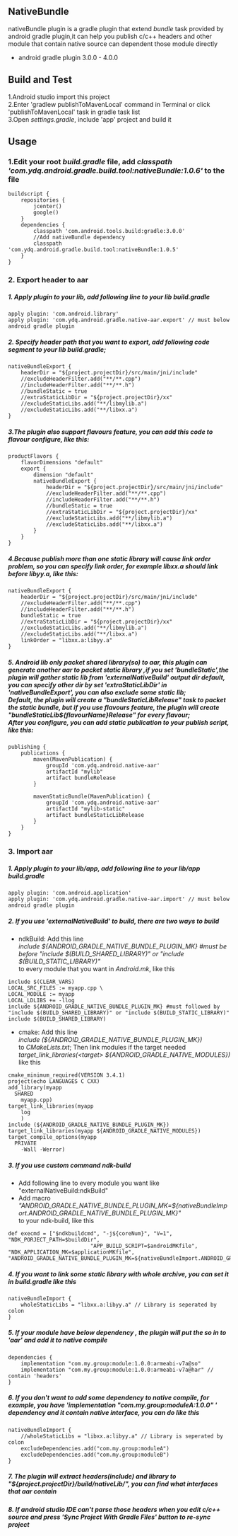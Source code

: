 ## NativeBundle
nativeBundle plugin is a gradle plugin that extend  *bundle* task provided by android gradle plugin,it can help you publish c/c++ headers and other module that contain native source can dependent those module directly
- android gradle plugin 3.0.0 - 4.0.0

## Build and Test
1.Android studio import this project  
2.Enter 'gradlew publishToMavenLocal' command in Terminal or click 'publishToMavenLocal' task in gradle task list  
3.Open *settings.gradle*, include 'app' project and build it  

## Usage
### 1.Edit your root *build.gradle* file, add  *classpath 'com.ydq.android.gradle.build.tool:nativeBundle:1.0.6'* to the file
    buildscript {
        repositories {
            jcenter()
            google()
        }
        dependencies {
            classpath 'com.android.tools.build:gradle:3.0.0'
            //Add nativeBundle dependency
            classpath 'com.ydq.android.gradle.build.tool:nativeBundle:1.0.5'
        }
    }
### 2. Export header to aar
##### 1. Apply plugin to your lib, add following line to your lib *build.gradle*
    apply plugin: 'com.android.library'
    apply plugin: 'com.ydq.android.gradle.native-aar.export' // must below android gradle plugin
##### 2. Specify header path that you want to export, add following code segment to your lib *build.gradle*;
    nativeBundleExport {
        headerDir = "${project.projectDir}/src/main/jni/include"
        //excludeHeaderFilter.add("**/**.cpp")
        //includeHeaderFilter.add("**/**.h")
        //bundleStatic = true
        //extraStaticLibDir = "${project.projectDir}/xx"
        //excludeStaticLibs.add("**/libmylib.a")
        //excludeStaticLibs.add("**/libxx.a")
    }
    
##### 3.The plugin also support flavours feature, you can add this code to flavour configure, like this:
    productFlavors {
        flavorDimensions "default"
        export {
            dimension "default"
            nativeBundleExport {
                headerDir = "${project.projectDir}/src/main/jni/include"
                //excludeHeaderFilter.add("**/**.cpp")
                //includeHeaderFilter.add("**/**.h")
                //bundleStatic = true
                //extraStaticLibDir = "${project.projectDir}/xx"
                //excludeStaticLibs.add("**/libmylib.a")
                //excludeStaticLibs.add("**/libxx.a")
            }
        }
    }
    
##### 4.Because publish more than one static library will cause *link order* problem, so you can specify link order, for example libxx.a should link before libyy.a, like this:
    nativeBundleExport {
        headerDir = "${project.projectDir}/src/main/jni/include"
        //excludeHeaderFilter.add("**/**.cpp")
        //includeHeaderFilter.add("**/**.h")
        bundleStatic = true
        //extraStaticLibDir = "${project.projectDir}/xx"
        //excludeStaticLibs.add("**/libmylib.a")
        //excludeStaticLibs.add("**/libxx.a")
        linkOrder = "libxx.a:libyy.a"
    }

##### 5. Android lib only packet shared library(so) to aar, this plugin can generate another aar to packet static library ,if you set 'bundleStatic',the plugin will gather static lib from 'externalNativeBuild' output dir default, you can specify other dir by set 'extraStaticLibDir' in 'nativeBundleExport', you can also exclude some static lib; <br>Default, the plugin will create a "bundleStaticLibRelease" task to packet the static bundle, but if you use flavours feature, the plugin will create "bundleStaticLib${flavourName}Release" for every flavour;<br>After you configure, you can add static publication to your publish script, like this:
    publishing {
        publications {
            maven(MavenPublication) {
                groupId 'com.ydq.android.native-aar'
                artifactId "mylib"
                artifact bundleRelease
            }

            mavenStaticBundle(MavenPublication) {
                groupId 'com.ydq.android.native-aar'
                artifactId "mylib-static"
                artifact bundleStaticLibRelease
            }
        }
    }
    
### 3. Import aar
##### 1. Apply plugin to your lib/app, add following line to your lib/app *build.gradle*
    apply plugin: 'com.android.application'
    apply plugin: 'com.ydq.android.gradle.native-aar.import' // must below android gradle plugin
    
##### 2. If you use 'externalNativeBuild' to build, there are two ways to build
* ndkBuild: Add this line <br>*include ${ANDROID_GRADLE_NATIVE_BUNDLE_PLUGIN_MK} #must be before "include $(BUILD_SHARED_LIBRARY)" or "include $(BUILD_STATIC_LIBRARY)"* <br>to every module that you want in *Android.mk*, like this

``` 
include $(CLEAR_VARS)
LOCAL_SRC_FILES := myapp.cpp \
LOCAL_MODULE := myapp
LOCAL_LDLIBS += -llog
include ${ANDROID_GRADLE_NATIVE_BUNDLE_PLUGIN_MK} #must followed by "include $(BUILD_SHARED_LIBRARY)" or "include $(BUILD_STATIC_LIBRARY)"
include $(BUILD_SHARED_LIBRARY)
```` 

* cmake: Add this line <br> *include (${ANDROID_GRADLE_NATIVE_BUNDLE_PLUGIN_MK})* <br> to *CMakeLists.txt*; Then link modules if the target needed <br> *target_link_libraries(\<target\> ${ANDROID_GRADLE_NATIVE_MODULES})* <br> like this

````
cmake_minimum_required(VERSION 3.4.1)
project(echo LANGUAGES C CXX)
add_library(myapp
  SHARED
    myapp.cpp)
target_link_libraries(myapp
    log
    )
include (${ANDROID_GRADLE_NATIVE_BUNDLE_PLUGIN_MK})
target_link_libraries(myapp ${ANDROID_GRADLE_NATIVE_MODULES})
target_compile_options(myapp
  PRIVATE
    -Wall -Werror)
````

##### 3. If you use custom command ndk-build
* Add following line to every module you want like "externalNativeBuild:ndkBuild"
* Add macro <br> *"ANDROID_GRADLE_NATIVE_BUNDLE_PLUGIN_MK=${nativeBundleImport.ANDROID_GRADLE_NATIVE_BUNDLE_PLUGIN_MK}"* <br>to your ndk-build, like this

````
def execmd = ["$ndkbuildcmd", "-j${coreNum}", "V=1", "NDK_PORJECT_PATH=$buildDir",
                          "APP_BUILD_SCRIPT=$androidMKfile", "NDK_APPLICATION_MK=$applicationMKfile", "ANDROID_GRADLE_NATIVE_BUNDLE_PLUGIN_MK=${nativeBundleImport.ANDROID_GRADLE_NATIVE_BUNDLE_PLUGIN_MK}"]
````

##### 4. If you want to link some static library with whole archive, you can set it in *build.gradle* like this
    nativeBundleImport {
        wholeStaticLibs = "libxx.a:libyy.a" // Library is seperated by colon
    }
    
##### 5. If your module have below dependency , the plugin will put the so in to 'aar' and add it to native compile 
    dependencies {
        implementation "com.my.group:module:1.0.0:armeabi-v7a@so"
        implementation "com.my.group:module:1.0.0:armeabi-v7a@har" // contain 'headers'
    }
    
##### 6. If you don't want to add some dependency to native compile, for example, you have 'implementation "com.my.group:moduleA:1.0.0"  ' dependency and it contain native interface, you can do like this
    nativeBundleImport {
        //wholeStaticLibs = "libxx.a:libyy.a" // Library is seperated by colon
        excludeDependencies.add("com.my.group:moduleA")
        excludeDependencies.add("com.my.group:moduleB")
    }
    
##### 7. The plugin will extract headers(include) and library to *"${project.projectDir}/build/nativeLib/"*, you can find what interfaces that aar contain 
##### 8. If android studio IDE can't parse those headers when you edit c/c++ source and press 'Sync Project With Gradle Files' button to re-sync project

